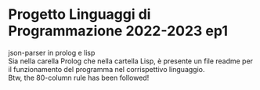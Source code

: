 # Progetto Linguaggi di Programmazione 2022-2023 ep1
json-parser in prolog e lisp\
Sia nella carella Prolog che nella cartella Lisp, è presente un file readme per il funzionamento del programma nel corrispettivo linguaggio.\
Btw, the 80-column rule has been followed!
